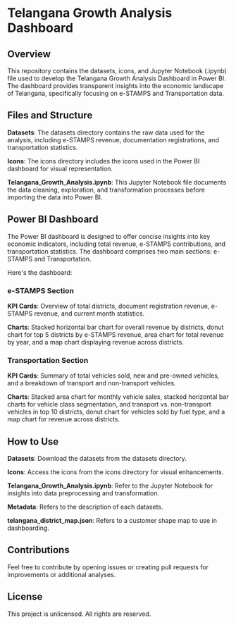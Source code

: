 # Telangana Growth Analysis Dashboard
## Overview
This repository contains the datasets, icons, and Jupyter Notebook (.ipynb) file used to develop the Telangana Growth Analysis Dashboard in Power BI. The dashboard provides transparent insights into the economic landscape of Telangana, specifically focusing on e-STAMPS and Transportation data.

## Files and Structure
**Datasets**: The datasets directory contains the raw data used for the analysis, including e-STAMPS revenue, documentation registrations, and transportation statistics. <br>

**Icons**: The icons directory includes the icons used in the Power BI dashboard for visual representation. <br>

**Telangana_Growth_Analysis.ipynb**: This Jupyter Notebook file documents the data cleaning, exploration, and transformation processes before importing the data into Power BI. <br>

## Power BI Dashboard
The Power BI dashboard is designed to offer concise insights into key economic indicators, including total revenue, e-STAMPS contributions, and transportation statistics. The dashboard comprises two main sections: e-STAMPS and Transportation.

Here's the dashboard: 
### e-STAMPS Section
**KPI Cards**: Overview of total districts, document registration revenue, e-STAMPS revenue, and current month statistics. <br>

**Charts**: Stacked horizontal bar chart for overall revenue by districts, donut chart for top 5 districts by e-STAMPS revenue, area chart for total revenue by year, and a map chart displaying revenue across districts. <br>

### Transportation Section
**KPI Cards**: Summary of total vehicles sold, new and pre-owned vehicles, and a breakdown of transport and non-transport vehicles. <br>

**Charts**: Stacked area chart for monthly vehicle sales, stacked horizontal bar charts for vehicle class segmentation, and transport vs. non-transport vehicles in top 10 districts, donut chart for vehicles sold by fuel type, and a map chart for revenue across districts. <br>

## How to Use
**Datasets**: Download the datasets from the datasets directory. <br>

**Icons**: Access the icons from the icons directory for visual enhancements. <br>

**Telangana_Growth_Analysis.ipynb**: Refer to the Jupyter Notebook for insights into data preprocessing and transformation. <br>

**Metadata**: Refers to the description of each datasets. <br>

**telangana_district_map.json**: Refers to a customer shape map to use in dashboarding. <br>

## Contributions
Feel free to contribute by opening issues or creating pull requests for improvements or additional analyses.

## License
This project is unlicensed. All rights are reserved.
